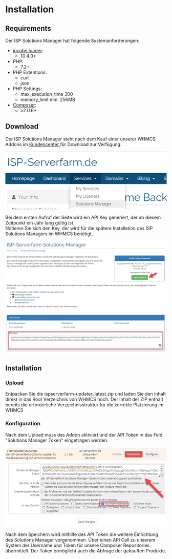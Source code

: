 # Installation

## Requirements

Der ISP Solutions Manager hat folgende Systemanforderungen:

* [iocube loader](https://www.ioncube.com/):
  * 10.4.0+
* PHP:
  * 7.2+
* PHP Extentions:
  * curl
  * json
* PHP Settings:
  * max\_execution\_time 300
  * memory\_limit min. 256MB
* [Composer](https://getcomposer.org/):
  * v2.0.6+

## Download

Der ISP Solutions Manager steht nach dem Kauf einer unserer WHMCS Addons im [Kundencenter ](https://kundencenter.isp-serverfarm.de/solutionsmanager.php)für Download zur Verfügung.

![](../.gitbook/assets/image.png)

Bei dem ersten Aufruf der Seite wird ein API Key generiert, der ab diesem Zeitpunkt ein Jahr lang gültig ist.  
Notieren Sie sich den Key, der wird für die spätere Installation des ISP Solutions Managers im WHMCS benötigt.

![](../.gitbook/assets/image%20%281%29.png)

## Installation

### Upload

Entpacken Sie die ispserverfarm-updater\_latest.zip und laden Sie den Inhalt direkt in das Root Verzeichnis von WHMCS hoch. Der Inhalt der ZIP enthält bereits die erforderliche Verzeichnisstruktur für die korrekte Platzierung im WHMCS

### Konfiguration

Nach dem Upload muss das Addon aktiviert und der API Token in das Feld "Solutions Manager Token" eingetragen werden.

![ISP Solutions Manager Setup](../.gitbook/assets/image%20%282%29.png)

Nach dem Speichern wird mithilfe des API Token die weitere Einrichtung des Solutions Manager vorgenommen. Über einen API Call zu unserem System der Username und Token für unsere Composer Repositories übermittelt. Der Token ermöglicht auch die Abfrage der gekauften Produkte.

